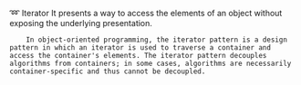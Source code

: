 ➿ Iterator
        It presents a way to access the elements of an object without exposing the underlying presentation.

        In object-oriented programming, the iterator pattern is a design pattern in which an iterator is used to traverse a container and access the container's elements. The iterator pattern decouples algorithms from containers; in some cases, algorithms are necessarily container-specific and thus cannot be decoupled.



